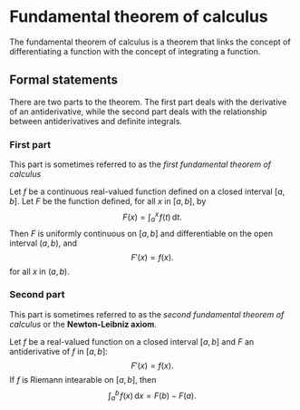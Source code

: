 # Fundamental theorem of calculus

The fundamental theorem of calculus is a theorem that links the concept of differentiating a function with the concept of integrating a function.

## Formal statements

There are two parts to the theorem. The first part deals with the derivative of an antiderivative, while the second part deals with the relationship between antiderivatives and definite integrals.

### First part

This part is sometimes referred to as the *first fundamental theorem of calculus*

Let $f$ be a continuous real-valued function defined on a closed interval $[a, b]$. Let $F$ be the function defined, for all $x$ in $[a, b]$, by
$$
F(x) = \int_a^x\!f(t)\,\mathrm{d}t.
$$
Then $F$ is uniformly continuous on $[a, b]$ and differentiable on the open interval $(a, b)$, and
$$
F'(x) = f(x).
$$
for all $x$ in $(a, b)$.

### Second part

This part is sometimes referred to as the *second fundamental theorem of calculus* or the **Newton-Leibniz axiom**.

Let $f$ be a real-valued function on a closed interval $[a, b]$ and $F$ an antiderivative of $f$ in $[a, b]$:
$$
F'(x) = f(x).
$$
If $f$ is Riemann intearable on $[a, b]$, then
$$
\int_a^b\!f(x)\,\mathrm{d}x = F(b) - F(a).
$$